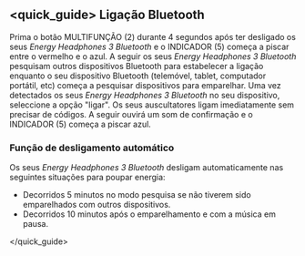 ## <quick_guide> Ligação Bluetooth

Prima o botão MULTIFUNÇÃO (2) durante 4 segundos após ter desligado os seus *Energy Headphones 3 Bluetooth* e o INDICADOR (5) começa a piscar entre o vermelho e o azul. A seguir os seus *Energy Headphones 3 Bluetooth* pesquisam outros dispositivos Bluetooth para estabelecer a ligação enquanto o seu dispositivo Bluetooth (telemóvel, tablet, computador portátil, etc) começa a pesquisar dispositivos para emparelhar. Uma vez detectados os seus *Energy Headphones 3 Bluetooth* no seu dispositivo, seleccione a opção "ligar". Os seus auscultatores ligam imediatamente sem precisar de códigos. A seguir ouvirá um som de confirmação e o INDICADOR (5) começa a piscar azul.

### Função de desligamento automático
Os seus *Energy Headphones 3 Bluetooth* desligam automaticamente nas seguintes situações para poupar energia:

- Decorridos 5 minutos no modo pesquisa se não tiverem sido emparelhados com outros dispositivos.
- Decorridos 10 minutos após o emparelhamento e com a música em pausa.


</unique> </quick_guide>

